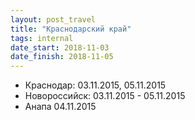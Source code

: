 ```yaml
---
layout: post_travel
title: "Краснодарский край"
tags: internal
date_start: 2018-11-03
date_finish: 2018-11-05
---
```


* Краснодар: 03.11.2015, 05.11.2015
* Новороссийск: 03.11.2015 - 05.11.2015
* Анапа 04.11.2015
